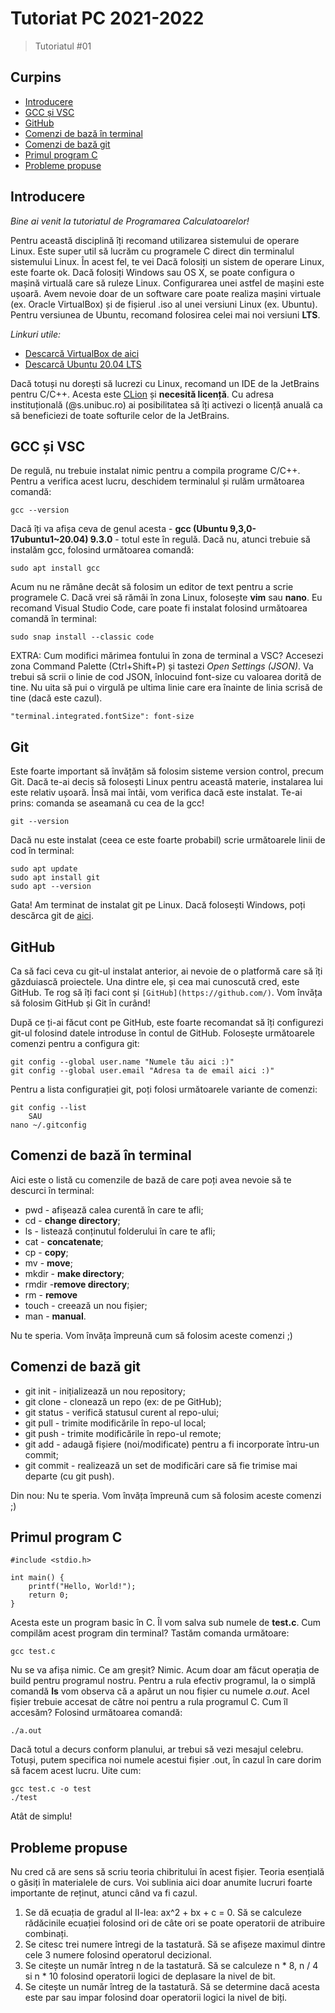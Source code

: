 
# Tutoriat PC 2021-2022

> Tutoriatul #01

## Curpins
* [Introducere](#introducere)
* [GCC și VSC](#gcc-și-vsc)
* [GitHub](#github)
* [Comenzi de bază în terminal](#comenzi-de-bază-în-terminal)
* [Comenzi de bază git](#comenzi-de-bază-git)
* [Primul program C](#primul-program-c)
* [Probleme propuse](#probleme-propuse)

## Introducere
*Bine ai venit la tutoriatul de Programarea Calculatoarelor!*

Pentru această disciplină îți recomand utilizarea sistemului de operare Linux. Este super util să lucrăm cu programele C direct din terminalul sistemului Linux. În acest fel, te vei 
Dacă folosiți un sistem de operare Linux, este foarte ok. Dacă folosiți Windows sau OS X, se poate configura o mașină virtuală care să ruleze Linux. Configurarea unei astfel de mașini este ușoară. Avem nevoie doar de un software care poate realiza mașini virtuale (ex. Oracle VirtualBox) și de fișierul .iso al unei versiuni Linux (ex. Ubuntu). Pentru versiunea de Ubuntu, recomand folosirea celei mai noi versiuni **LTS**.

*Linkuri utile:*
 - [Descarcă VirtualBox de aici](https://www.virtualbox.org/wiki/Downloads) 
 - [Descarcă Ubuntu 20.04 LTS](https://ubuntu.com/download/desktop)

Dacă totuși nu dorești să lucrezi cu Linux, recomand un IDE de la JetBrains pentru C/C++. Acesta este [CLion](https://www.jetbrains.com/clion/download/?source=google&medium=cpc&campaign=11964013813&gclid=Cj0KCQjwiNSLBhCPARIsAKNS4_c23wCEt3CXrmWDisLsUrtY4SBUm3jP6SDEdLGXAlqd-L9EbHrza7saAqtMEALw_wcB#section=windows) și **necesită licență**. Cu adresa instituțională (@s.unibuc.ro) ai posibilitatea să îți activezi o licență anuală ca să beneficiezi de toate softurile celor de la JetBrains.
## GCC și VSC
De regulă, nu trebuie instalat nimic pentru a compila programe C/C++. Pentru a verifica acest lucru, deschidem terminalul și rulăm următoarea comandă:

    gcc --version
Dacă îți va afișa ceva de genul acesta - **gcc (Ubuntu 9,3,0-17ubuntu1~20.04) 9.3.0** - totul este în regulă. Dacă nu, atunci trebuie să instalăm gcc, folosind următoarea comandă:

    sudo apt install gcc
Acum nu ne rămâne decât să folosim un editor de text pentru a scrie programele C. Dacă vrei să rămâi în zona Linux, folosește **vim**  sau **nano**. Eu recomand Visual Studio Code, care poate fi instalat folosind următoarea comandă în terminal:

    sudo snap install --classic code

EXTRA: Cum modifici mărimea fontului în zona de terminal a VSC?
Accesezi zona Command Palette (Ctrl+Shift+P) și tastezi *Open Settings (JSON)*. Va trebui să scrii o linie de cod JSON, înlocuind font-size cu valoarea dorită de tine. Nu uita să pui o virgulă pe ultima linie care era înainte de linia scrisă de tine (dacă este cazul).

    "terminal.integrated.fontSize": font-size
## Git
Este foarte important să învățăm să folosim sisteme version control, precum Git. Dacă te-ai decis să folosești Linux pentru această materie, instalarea lui este relativ ușoară. Însă mai întâi, vom verifica dacă este instalat. Te-ai prins: comanda se aseamană cu cea de la gcc!

    git --version
   Dacă nu este instalat (ceea ce este foarte probabil) scrie următoarele linii de cod în terminal:

    sudo apt update
    sudo apt install git
    sudo apt --version
  Gata! Am terminat de instalat git pe Linux. Dacă folosești Windows, poți descărca git de [aici](https://git-scm.com/downloads).
  
## GitHub
Ca să faci ceva cu git-ul instalat anterior, ai nevoie de o platformă care să îți găzduiască proiectele. Una dintre ele, și cea mai cunoscută cred, este GitHub. Te rog să îți faci cont și `[GitHub](https://github.com/)`.  Vom învăța să folosim GitHub și Git în curând!

După ce ți-ai făcut cont pe GitHub, este foarte recomandat să îți configurezi git-ul folosind datele introduse în contul de GitHub. Folosește următoarele comenzi pentru a configura git:

    git config --global user.name "Numele tău aici :)"
    git config --global user.email "Adresa ta de email aici :)"

Pentru a lista configurației git, poți folosi următoarele variante de comenzi:

    git config --list
	    SAU
	nano ~/.gitconfig
## Comenzi de bază în terminal
Aici este o listă cu comenzile de bază de care poți avea nevoie să te descurci în terminal:
 - pwd - afișează calea curentă în care te afli;
 - cd - **change directory**;
 - ls - listează conținutul folderului în care te afli;
 - cat - **concatenate**;
 - cp - **copy**;
 - mv - **move**;
 - mkdir - **make directory**;
 - rmdir -**remove directory**;
 - rm - **remove**
 - touch - creează un nou fișier;
 - man - **manual**.

Nu te speria. Vom învăța împreună cum să folosim aceste comenzi ;)
## Comenzi de bază git

 - git init - inițializează un nou repository;
 - git clone - clonează un repo (ex: de pe GitHub);
 - git status - verifică statusul curent al repo-ului;
 - git pull - trimite modificările în repo-ul local;
 - git push - trimite modificările în repo-ul remote;
 - git add - adaugă fișiere (noi/modificate) pentru a fi incorporate întru-un commit;
 - git commit - realizează un set de modificări care să fie trimise mai departe (cu git push).

Din nou: Nu te speria. Vom învăța împreună cum să folosim aceste comenzi ;)

## Primul program C

    #include <stdio.h>
    
    int main() {
	    printf("Hello, World!");
	    return 0;
    }
   Acesta este un program basic în C. Îl vom salva sub numele de **test.c**. Cum compilăm acest program din terminal? Tastăm comanda următoare:

    gcc test.c

   Nu se va afișa nimic. Ce am greșit? Nimic. Acum doar am făcut operația de build pentru programul nostru. Pentru a rula efectiv programul, la o simplă comandă **ls** vom observa că a apărut un nou fișier cu numele *a.out*. Acel fișier trebuie accesat de către noi pentru a rula programul C. Cum îl accesăm? Folosind următoarea comandă:

    ./a.out
   Dacă totul a decurs conform planului, ar trebui să vezi mesajul celebru. Totuși, putem specifica noi numele acestui fișier .out, în cazul în care dorim să facem acest lucru. Uite cum:   

    gcc test.c -o test
    ./test
Atât de simplu!

## Probleme propuse
Nu cred că are sens să scriu teoria chibritului în acest fișier. Teoria esențială o găsiți în materialele de curs. Voi sublinia aici doar anumite lucruri foarte importante de reținut, atunci când va fi cazul.

 1. Se dă ecuația de gradul al II-lea: ax^2 + bx + c = 0. Să se calculeze rădăcinile ecuației folosind ori de câte ori se poate operatorii de atribuire combinați.
 2. Se citesc trei numere întregi de la tastatură. Să se afișeze maximul dintre cele 3 numere
folosind operatorul decizional.
3. Se citește un număr întreg n de la tastatură. Să se calculeze n * 8, n / 4 si n * 10 folosind
operatorii logici de deplasare la nivel de bit.
4. Se citește un număr întreg de la tastatură. Să se determine dacă acesta este par sau impar folosind doar operatorii logici la nivel de biți.